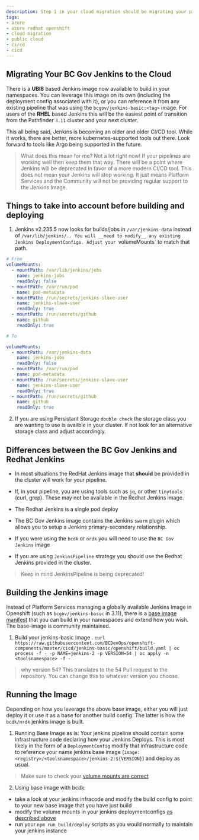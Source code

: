 ```yaml
---
description: Step 1 in your cloud migration should be migrating your pipeline. Find out how :) 
tags:
- azure
- azure redhat openshift
- cloud migration
- public cloud
- ci/cd
- cicd
---
```

## Migrating Your BC Gov Jenkins to the Cloud

There is a __UBI8__ based Jenkins image now available to build in your namespaces. You can leverage this image on its own (including the deployment config associated with it), or you can reference it from any existing pipeline that was using the `bcgov/jenkins-basic:<tag>` image. For users of the __RHEL__ based Jenkins this will be the easiest point of transition from the Pathfinder `3.11` cluster and your next cluster. 

This all being said, Jenkins is becoming an older and older CI/CD tool. While it works, there are better, more kubernetes-supported tools out there. Look forward to tools like Argo being supported in the future. 

> What does this mean for me? Not a lot right now! If your pipelines are working well then keep them that way. There will be a point where Jenkins will be deprecated in favor of a more modern CI/CD tool. This does not mean your Jenkins will stop working. It just means Platform Services and the Community will not be providing regular support to the Jenkins Image.

## Things to take into account before building and deploying

1. Jenkins v2.235.5 now looks for builds/jobs in `/var/jenkins-data` instead of `/var/lib/jenkins/..
   You will __need to modify__ any existing Jenkins DeploymentConfigs. Adjust your `volumeMounts` to match that path. 

```yaml
# From
volumeMounts:
  - mountPath: /var/lib/jenkins/jobs
    name: jenkins-jobs
    readOnly: false
  - mountPath: /var/run/pod
    name: pod-metadata
  - mountPath: /run/secrets/jenkins-slave-user
    name: jenkins-slave-user
    readOnly: true
  - mountPath: /run/secrets/github
    name: github
    readOnly: true

# To

volumeMounts:
  - mountPath: /var/jenkins-data
    name: jenkins-jobs
    readOnly: false
  - mountPath: /var/run/pod
    name: pod-metadata
  - mountPath: /run/secrets/jenkins-slave-user
    name: jenkins-slave-user
    readOnly: true
  - mountPath: /run/secrets/github
    name: github
    readOnly: true

```

2. If you are using Persistant Storage `double check` the storage class you are wanting to use is availble in your cluster. If not look for an alternative storage class and adjust accordingly.

## Differences between the BC Gov Jenkins and Redhat Jenkins

- In most situations the RedHat Jenkins image that __should__ be provided in the cluster will work for your pipeline. 

- If, in your pipeline, you are using tools such as `jq`, or other `tinytools` (curl, grep). These may not be available in the Redhat Jenkins image.

- The Redhat Jenkins is a single pod deploy

- The BC Gov Jenkins image contains the Jenkins `swarm` plugin which allows you to setup a Jenkins primary-secondary relationship.

- If you were using the `bcdk` or `nrdk` you will need to use the `BC Gov Jenkins` image

- If you are using `JenkinsPipeline` strategy you should use the Redhat Jenkins provided in the cluster. 
> Keep in mind JenkinsPipeline is being deprecated!

## Building the Jenkins image

Instead of Platform Services managing a globally available Jenkins Image in Openshift (such as `bcgov/jenkins-basic` in 3.11), there is a [base image manifest](https://github.com/BCDevOps/openshift-components/pull/54) that you can build in your namespaces and extend how you wish. The base-image is community maintained. 

1. Build your jenkins-basic image .
`curl https://raw.githubusercontent.com/BCDevOps/openshift-components/master/cicd/jenkins-basic/openshift/build.yaml | oc process -f - -p NAME=jenkins-2 -p VERSION=54 | oc apply -n <toolsnamespace> -f -`

> why version 54? This translates to the 54 Pull request to the repository. You can change this to whatever version you choose.


## Running the Image

Depending on how you leverage the above base image, either you will just deploy it or use it as a base for another build config. The latter is how the `bcdk/nrdk` jenkins image is built. 

1. Running Base Image as is:
  Your jenkins pipeline should contain some infrastructure code declaring how your Jenkins Deploys. This is most likely in the form of a `DeploymentConfig` modify that infrastructure code to reference your name jenkins base image (`image: <registry>/<toolsnamespace>/jenkins-2:${VERSION}`) and deploy as usual.
  > Make sure to check your [volume mounts are correct](#things-to-take-into-account-before-building-and-deploying)

2. Using base image with bcdk:
  - take a look at your jenkins infracode and modify the build config to point to your new base image that you have just build
  - modify the volume mounts in your jenkins deploymentconfigs [as described above](#things-to-take-into-account-before-building-and-deploying)
  - run your `npm run build/deploy` scripts as you would normally to maintain your jenkins instance
  
